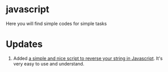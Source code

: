 # javascript
Here you will find simple codes for simple tasks

# Updates

1. Added <a href="https://github.com/Stefannag/javascript/blob/main/reversestring.js" target="_blank">a simple and nice script to reverse your string in Javascript</a>. It's very easy to use and understand.
